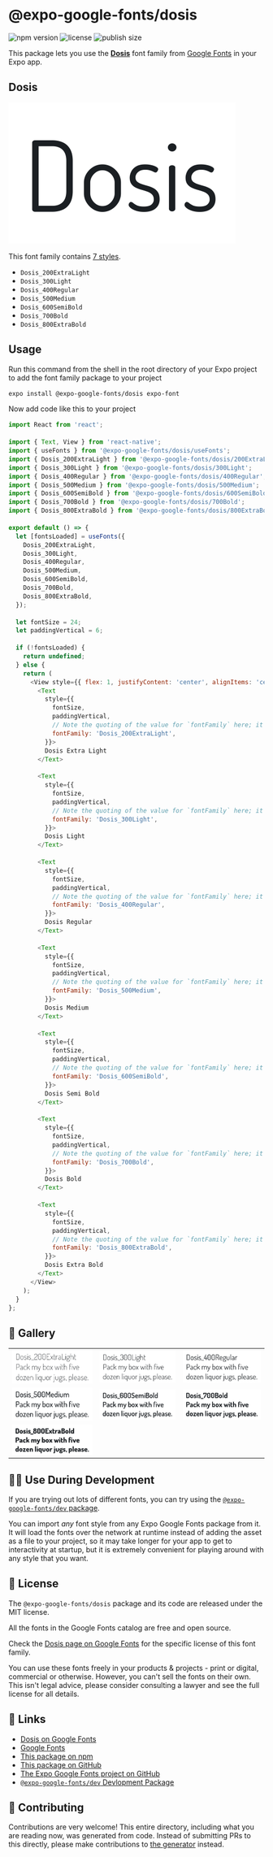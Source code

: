 # @expo-google-fonts/dosis

![npm version](https://flat.badgen.net/npm/v/@expo-google-fonts/dosis)
![license](https://flat.badgen.net/github/license/expo/google-fonts)
![publish size](https://flat.badgen.net/packagephobia/install/@expo-google-fonts/dosis)

This package lets you use the [**Dosis**](https://fonts.google.com/specimen/Dosis) font family from [Google Fonts](https://fonts.google.com/) in your Expo app.

## Dosis

![Dosis](./font-family.png)

This font family contains [7 styles](#-gallery).

- `Dosis_200ExtraLight`
- `Dosis_300Light`
- `Dosis_400Regular`
- `Dosis_500Medium`
- `Dosis_600SemiBold`
- `Dosis_700Bold`
- `Dosis_800ExtraBold`

## Usage

Run this command from the shell in the root directory of your Expo project to add the font family package to your project
```sh
expo install @expo-google-fonts/dosis expo-font
```

Now add code like this to your project
```js
import React from 'react';

import { Text, View } from 'react-native';
import { useFonts } from '@expo-google-fonts/dosis/useFonts';
import { Dosis_200ExtraLight } from '@expo-google-fonts/dosis/200ExtraLight';
import { Dosis_300Light } from '@expo-google-fonts/dosis/300Light';
import { Dosis_400Regular } from '@expo-google-fonts/dosis/400Regular';
import { Dosis_500Medium } from '@expo-google-fonts/dosis/500Medium';
import { Dosis_600SemiBold } from '@expo-google-fonts/dosis/600SemiBold';
import { Dosis_700Bold } from '@expo-google-fonts/dosis/700Bold';
import { Dosis_800ExtraBold } from '@expo-google-fonts/dosis/800ExtraBold';

export default () => {
  let [fontsLoaded] = useFonts({
    Dosis_200ExtraLight,
    Dosis_300Light,
    Dosis_400Regular,
    Dosis_500Medium,
    Dosis_600SemiBold,
    Dosis_700Bold,
    Dosis_800ExtraBold,
  });

  let fontSize = 24;
  let paddingVertical = 6;

  if (!fontsLoaded) {
    return undefined;
  } else {
    return (
      <View style={{ flex: 1, justifyContent: 'center', alignItems: 'center' }}>
        <Text
          style={{
            fontSize,
            paddingVertical,
            // Note the quoting of the value for `fontFamily` here; it expects a string!
            fontFamily: 'Dosis_200ExtraLight',
          }}>
          Dosis Extra Light
        </Text>

        <Text
          style={{
            fontSize,
            paddingVertical,
            // Note the quoting of the value for `fontFamily` here; it expects a string!
            fontFamily: 'Dosis_300Light',
          }}>
          Dosis Light
        </Text>

        <Text
          style={{
            fontSize,
            paddingVertical,
            // Note the quoting of the value for `fontFamily` here; it expects a string!
            fontFamily: 'Dosis_400Regular',
          }}>
          Dosis Regular
        </Text>

        <Text
          style={{
            fontSize,
            paddingVertical,
            // Note the quoting of the value for `fontFamily` here; it expects a string!
            fontFamily: 'Dosis_500Medium',
          }}>
          Dosis Medium
        </Text>

        <Text
          style={{
            fontSize,
            paddingVertical,
            // Note the quoting of the value for `fontFamily` here; it expects a string!
            fontFamily: 'Dosis_600SemiBold',
          }}>
          Dosis Semi Bold
        </Text>

        <Text
          style={{
            fontSize,
            paddingVertical,
            // Note the quoting of the value for `fontFamily` here; it expects a string!
            fontFamily: 'Dosis_700Bold',
          }}>
          Dosis Bold
        </Text>

        <Text
          style={{
            fontSize,
            paddingVertical,
            // Note the quoting of the value for `fontFamily` here; it expects a string!
            fontFamily: 'Dosis_800ExtraBold',
          }}>
          Dosis Extra Bold
        </Text>
      </View>
    );
  }
};

```

## 🔡 Gallery


||||
|-|-|-|
|![Dosis_200ExtraLight](.//200ExtraLight/Dosis_200ExtraLight.ttf.png)|![Dosis_300Light](.//300Light/Dosis_300Light.ttf.png)|![Dosis_400Regular](.//400Regular/Dosis_400Regular.ttf.png)||
|![Dosis_500Medium](.//500Medium/Dosis_500Medium.ttf.png)|![Dosis_600SemiBold](.//600SemiBold/Dosis_600SemiBold.ttf.png)|![Dosis_700Bold](.//700Bold/Dosis_700Bold.ttf.png)||
|![Dosis_800ExtraBold](.//800ExtraBold/Dosis_800ExtraBold.ttf.png)||||


## 👩‍💻 Use During Development

If you are trying out lots of different fonts, you can try using the [`@expo-google-fonts/dev` package](https://github.com/expo/google-fonts/tree/master/font-packages/dev#readme).

You can import *any* font style from any Expo Google Fonts package from it. It will load the fonts
over the network at runtime instead of adding the asset as a file to your project, so it may take longer
for your app to get to interactivity at startup, but it is extremely convenient
for playing around with any style that you want.

## 📖 License

The `@expo-google-fonts/dosis` package and its code are released under the MIT license.

All the fonts in the Google Fonts catalog are free and open source.

Check the [Dosis page on Google Fonts](https://fonts.google.com/specimen/Dosis) for the specific license of this font family.

You can use these fonts freely in your products & projects - print or digital, commercial or otherwise. However, you can't sell the fonts on their own. This isn't legal advice, please consider consulting a lawyer and see the full license for all details.

## 🔗 Links

- [Dosis on Google Fonts](https://fonts.google.com/specimen/Dosis)
- [Google Fonts](https://fonts.google.com/)
- [This package on npm](https://www.npmjs.com/package/@expo-google-fonts/dosis)
- [This package on GitHub](https://github.com/expo/google-fonts/tree/master/font-packages/dosis)
- [The Expo Google Fonts project on GitHub](https://github.com/expo/google-fonts)
- [`@expo-google-fonts/dev` Devlopment Package](https://github.com/expo/google-fonts/tree/master/font-packages/dev)

## 🤝 Contributing

Contributions are very welcome! This entire directory, including what you are reading now, was generated from code. Instead of submitting PRs to this directly, please make contributions to [the generator](https://github.com/expo/google-fonts/tree/master/packages/generator) instead.
